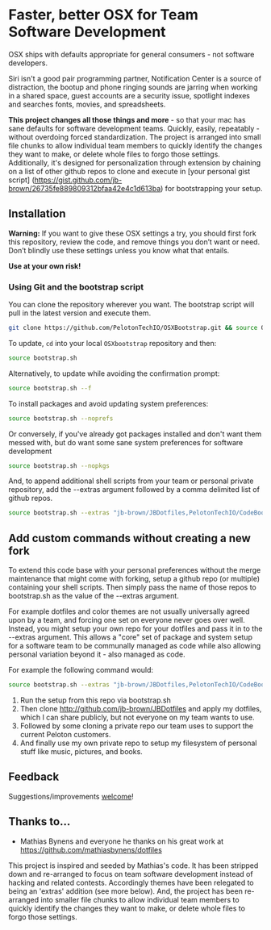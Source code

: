 
# Faster, better OSX for Team Software Development

OSX ships with defaults appropriate for general consumers - not software developers.  

Siri isn't a good pair programming partner, Notification Center is a source of distraction, the bootup and phone ringing sounds are jarring when working in a shared space, guest accounts are a security issue, spotlight indexes and searches fonts, movies, and spreadsheets. 


**This project changes all those things and more** - so that your mac has sane defaults for software development teams. Quickly, easily, repeatably - without overdoing forced standardization. The project is arranged into small file chunks
to allow individual team members to quickly identify the changes they want to make, or delete whole files to forgo those settings. Additionally, it's designed for personalization through extension by chaining on a list of other github repos to clone and execute in [your personal gist script] (https://gist.github.com/jb-brown/26735fe889809312bfaa42e4c1d613ba) for bootstrapping your setup.


## Installation

**Warning:** If you want to give these OSX settings a try, you should first fork this repository, review the code, and remove things you don’t want or need. Don’t blindly use these settings unless you know what that entails. 

**Use at your own risk!**

### Using Git and the bootstrap script

You can clone the repository wherever you want. The bootstrap script will pull in the latest version and execute them.

```bash
git clone https://github.com/PelotonTechIO/OSXBootstrap.git && source OSXBootstrap/bootstrap.sh
```

To update, `cd` into your local `OSXbootstrap` repository and then:

```bash
source bootstrap.sh
```

Alternatively, to update while avoiding the confirmation prompt:

```bash
source bootstrap.sh --f
```

To install packages and avoid updating system preferences:

```bash
source bootstrap.sh --noprefs
```

Or conversely, if you've already got packages installed and don't want them
messed with, but do want some sane system preferences for software development

```bash
source bootstrap.sh --nopkgs
```

And, to append additional shell scripts from your team or personal private
repository, add the --extras argument followed by a comma delimited list of github repos.

```bash
source bootstrap.sh --extras "jb-brown/JBDotfiles,PelotonTechIO/CodeBootstrap,jb-brown/JBBootstrap"
```

## Add custom commands without creating a new fork

To extend this code base with your personal preferences without the merge maintenance that might come with forking, setup a github repo (or multiple) containing your shell scripts. Then simply pass the name of those repos to bootstrap.sh as the value of the --extras argument.

For example dotfiles and color themes are not usually universally agreed upon by a team, and forcing one set on everyone never goes over well. Instead, you might setup your own repo for your dotfiles and pass it in to the --extras argument. This allows a "core" set of package and system setup for a software team to be communally managed as code while also allowing personal variation beyond it - also managed as code.

For example the following command would:

```bash
source bootstrap.sh --extras "jb-brown/JBDotfiles,PelotonTechIO/CodeBootstrap,jb-brown/JBBootstrap"
```


1. Run the setup from this repo via bootstrap.sh
2. Then clone <http://github.com/jb-brown/JBDotfiles> and apply my dotfiles, which I can share publicly, but not everyone on my team wants to use.
3. Followed by some cloning a private repo our team uses to support the current Peloton customers.
4. And finally use my own private repo to setup my filesystem of personal stuff like music, pictures, and books.


## Feedback

Suggestions/improvements
[welcome](https://github.com/PelotonTechIO/bootstrapOSX/issues)!


## Thanks to…
* Mathias Bynens and everyone he thanks on his great work at https://github.com/mathiasbynens/dotfiles

This project is inspired and seeded by Mathias's  code. It has been stripped down and re-arranged to focus on team software development instead of hacking and related contests. Accordingly themes have been relegated to being an 'extras' addition (see more below). And, the project has been re-arranged into smaller file chunks to allow individual team members to quickly identify the changes they want to make, or delete whole files to forgo those settings.

